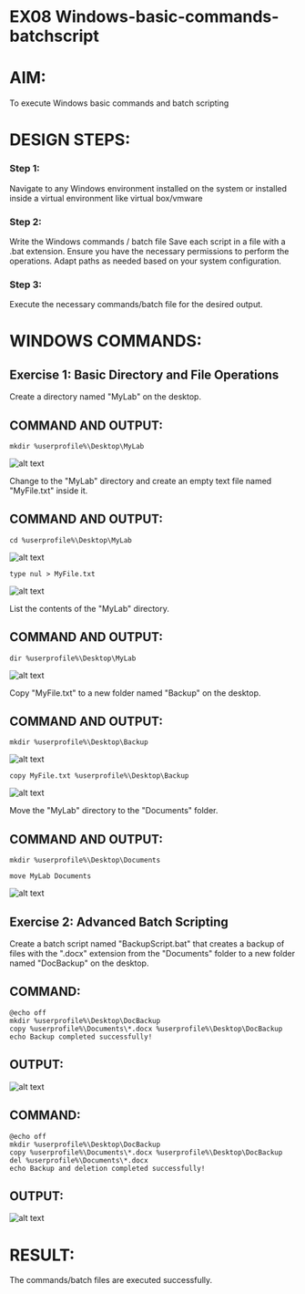 # EX08 Windows-basic-commands-batchscript

# AIM:
To execute Windows basic commands and batch scripting

# DESIGN STEPS:

### Step 1:

Navigate to any Windows environment installed on the system or installed inside a virtual environment like virtual box/vmware 

### Step 2:

Write the Windows commands / batch file
Save each script in a file with a .bat extension.
Ensure you have the necessary permissions to perform the operations.
Adapt paths as needed based on your system configuration.
### Step 3:

Execute the necessary commands/batch file for the desired output. 




# WINDOWS COMMANDS:
## Exercise 1: Basic Directory and File Operations
Create a directory named "MyLab" on the desktop.


## COMMAND AND OUTPUT:
```
mkdir %userprofile%\Desktop\MyLab
```
![alt text](mkdir.png)

Change to the "MyLab" directory and create an empty text file named "MyFile.txt" inside it.


## COMMAND AND OUTPUT:
```
cd %userprofile%\Desktop\MyLab
```
![alt text](cd.png)

```
type nul > MyFile.txt
```

![alt text](myfile.png)



List the contents of the "MyLab" directory.


## COMMAND AND OUTPUT:
```
dir %userprofile%\Desktop\MyLab
```
![alt text](dir.png)

Copy "MyFile.txt" to a new folder named "Backup" on the desktop.

## COMMAND AND OUTPUT:
```
mkdir %userprofile%\Desktop\Backup
```
![alt text](backup.png)

```
copy MyFile.txt %userprofile%\Desktop\Backup
```
![alt text](copy.png)


Move the "MyLab" directory to the "Documents" folder.


## COMMAND AND OUTPUT:
```
mkdir %userprofile%\Desktop\Documents

move MyLab Documents
```
![alt text](move.png)

## Exercise 2: Advanced Batch Scripting
Create a batch script named "BackupScript.bat" that creates a backup of files with the ".docx" extension from the "Documents" folder to a new folder named "DocBackup" on the desktop.




## COMMAND:
```
@echo off
mkdir %userprofile%\Desktop\DocBackup
copy %userprofile%\Documents\*.docx %userprofile%\Desktop\DocBackup
echo Backup completed successfully!
```


## OUTPUT:
![alt text](batch1.png)

## COMMAND:
```
@echo off
mkdir %userprofile%\Desktop\DocBackup
copy %userprofile%\Documents\*.docx %userprofile%\Desktop\DocBackup
del %userprofile%\Documents\*.docx
echo Backup and deletion completed successfully!
```
## OUTPUT:
![alt text](<modified batch1.png>)
# RESULT:
The commands/batch files are executed successfully.

